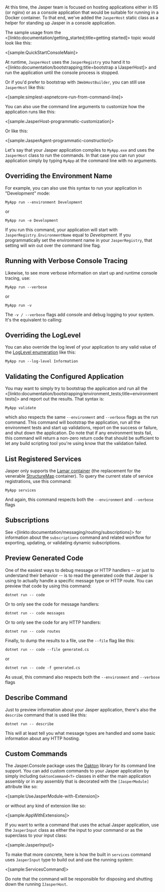 <!--title:Jasper in Console Applications-->

At this time, the Jasper team is focused on hosting applications either in IIS (or nginx) or as a console application that would be suitable for
running in a Docker container. To that end, we've added the `JasperHost` static class as a helper for standing up Jasper in a console application.

The sample usage from the <[linkto:documentation/getting_started;title=getting started]> topic would look like this:

<[sample:QuickStartConsoleMain]>

At runtime, `JasperHost` uses the `JasperRegistry` you hand it to <[linkto:documentation/bootstrapping;title=bootstrap a IJasperHost]> and run the application until the console process is stopped.

Or if you'd prefer to bootstrap with `IWebHostBuilder`, you can still use `JasperHost` like this:

<[sample:simplest-aspnetcore-run-from-command-line]>

You can also use the command line arguments to customize how the application runs like this:

<[sample:JasperHost-programmatic-customization]>

Or like this:

<[sample:JasperAgent-programmatic-construction]>

Let's say that your Jasper application compiles to `MyApp.exe` and uses the `JasperHost` class
to run the commands. In that case you can run your application simply by typing `MyApp` at the
command line with no arguments.

## Overriding the Environment Name

For example, you can also use this syntax to run your application in "Development" mode:

```
MyApp run --environment Development
```

or 

```
MyApp run -e Development
```

If you run this command, your application will start with `JasperRegistry.EnvironmentName` equal to _Development_. If you programmatically set the environment name in your `JasperRegistry`, that
setting will win out over the command line flag.

## Running with Verbose Console Tracing

Likewise, to see more verbose information on start up and runtime console tracing, use:

```
MyApp run --verbose
```

or 

```
MyApp run -v
```

The `-v / --verbose` flags add console and debug logging to your system. It's the equivalent to calling:

## Overriding the LogLevel

You can also override the log level of your application to any valid value of the [LogLevel enumeration](https://docs.microsoft.com/en-us/dotnet/api/microsoft.extensions.logging.loglevel?view=aspnetcore-2.0) like this:

```
MyApp run --log-level Information
```


## Validating the Configured Application

You may want to simply try to bootstrap the application and run all the <[linkto:documentation/bootstrapping/environment_tests;title=environment tests]> and report out the results. That syntax is:

```
MyApp validate
```

which also respects the same `--environment` and `--verbose` flags as the run command. This command will bootstrap the application, run all the environment tests and start up validations, report on the success or failure, and shut down the application. Do note that if any environment tests fail, this command will return a non-zero return code that should be sufficient to let any
build scripting tool you're using know that the validation failed.

## List Registered Services

Jasper only supports the [Lamar container](https://github.com/jasperfx/lamar) (the replacement for the venerable [StructureMap](http://structuremap.github.io) container). To query the current state of service registrations, use this command:

```
MyApp services
```

And again, this command respects both the `--environment` and `--verbose` flags

## Subscriptions

See <[linkto:documentation/messaging/routing/subscriptions]> for information about the `subscriptions` command and related workflow for exporting, updating, or validating dynamic
subscriptions.


## Preview Generated Code

One of the easiest ways to debug message or HTTP handlers -- or just to understand their behavior -- is to read the generated code
that Jasper is using to actually handle a specific message type or HTTP route. You can preview that code by using this command:

```
dotnet run -- code
```

Or to only see the code for message handlers:

```
dotnet run -- code messages
```

Or to only see the code for any HTTP handlers:

```
dotnet run -- code routes
```

Finally, to dump the results to a file, use the `--file` flag like this:

```
dotnet run -- code --file generated.cs
```

or 

```
dotnet run -- code -f generated.cs
```

As usual, this command also respects both the `--environment` and `--verbose` flags


## Describe Command

Just to preview information about your Jasper application, there's also the `describe` command that is used like this:

```
dotnet run -- describe
```

This will at least tell you what message types are handled and some basic information about any HTTP hosting.

## Custom Commands

The Jasper.Console package uses the [Oakton](http://jasperfx.github.io/oakton) library for its command line support. You can add custom commands to your Jasper application by simply including `OaktonCommand<T>` classes in either the main application assembly or in any assembly that is decorated with the `[JasperModule]` attribute like so:

<[sample:UseJasperModule-with-Extension]>

or without any kind of extension like so:

<[sample:AppWithExtensions]>

If you want to write a command that uses the actual Jasper application, use the `JasperInput` class as either the input to your
command or as the superclass to your input class:

<[sample:JasperInput]>

To make that more concrete, here is how the built in `services` command uses `JasperInput` type to build out and use the running system:

<[sample:ServicesCommand]>

Do note that the command will be responsible for disposing and shutting down the running `IJasperHost`.



